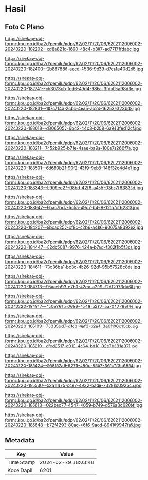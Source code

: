 # Hasil

## Foto C Plano

https://sirekap-obj-formc.kpu.go.id/ba2d/pemilu/pdpr/62/02/11/20/06/6202112006002-20240220-182202--cd8a821d-1690-48c4-b387-ad7717ffdabc.jpg

https://sirekap-obj-formc.kpu.go.id/ba2d/pemilu/pdpr/62/02/11/20/06/6202112006002-20240220-182400--2b887886-aecd-4536-9d39-d7ca1a40d2d6.jpg

https://sirekap-obj-formc.kpu.go.id/ba2d/pemilu/pdpr/62/02/11/20/06/6202112006002-20240220-182741--cb3073cb-fed6-49d4-986a-3fdbb5a98d3e.jpg

https://sirekap-obj-formc.kpu.go.id/ba2d/pemilu/pdpr/62/02/11/20/06/6202112006002-20240220-182831--107c714a-2cbc-4ea5-ab24-16253e323bd8.jpg

https://sirekap-obj-formc.kpu.go.id/ba2d/pemilu/pdpr/62/02/11/20/06/6202112006002-20240220-183018--d3065052-6b42-44c3-b208-6a943fed12df.jpg

https://sirekap-obj-formc.kpu.go.id/ba2d/pemilu/pdpr/62/02/11/20/06/6202112006002-20240220-183211--7452b925-b71e-4aae-ba9a-100e7a266f7a.jpg

https://sirekap-obj-formc.kpu.go.id/ba2d/pemilu/pdpr/62/02/11/20/06/6202112006002-20240220-183501--6d680b21-90f2-43f9-9eb8-148f32c4d4e1.jpg

https://sirekap-obj-formc.kpu.go.id/ba2d/pemilu/pdpr/62/02/11/20/06/6202112006002-20240220-183343--b909ec27-08bd-42f8-a455-03bc7f63833d.jpg

https://sirekap-obj-formc.kpu.go.id/ba2d/pemilu/pdpr/62/02/11/20/06/6202112006002-20240220-183947--6bac7bd7-5c5a-49c7-b468-121a7cf62313.jpg

https://sirekap-obj-formc.kpu.go.id/ba2d/pemilu/pdpr/62/02/11/20/06/6202112006002-20240220-184207--9bcac252-cf8c-42b6-a486-90675a839262.jpg

https://sirekap-obj-formc.kpu.go.id/ba2d/pemilu/pdpr/62/02/11/20/06/6202112006002-20240220-184447--82dc5087-9976-424a-b7ad-f302f1b5f3da.jpg

https://sirekap-obj-formc.kpu.go.id/ba2d/pemilu/pdpr/62/02/11/20/06/6202112006002-20240220-184611--73c36ba1-bc3c-4b26-92df-95b57628c8de.jpg

https://sirekap-obj-formc.kpu.go.id/ba2d/pemilu/pdpr/62/02/11/20/06/6202112006002-20240220-184713--95aacb93-c7b0-42ea-a209-f2d12973da68.jpg

https://sirekap-obj-formc.kpu.go.id/ba2d/pemilu/pdpr/62/02/11/20/06/6202112006002-20240220-184817--4c0e861a-0656-4c48-a287-aa7047765f4d.jpg

https://sirekap-obj-formc.kpu.go.id/ba2d/pemilu/pdpr/62/02/11/20/06/6202112006002-20240220-185109--76335bd7-dfc3-4af3-b2a4-3a6f196c13cb.jpg

https://sirekap-obj-formc.kpu.go.id/ba2d/pemilu/pdpr/62/02/11/20/06/6202112006002-20240220-185219--dfcd2517-e912-4c64-bd18-32c7b381a871.jpg

https://sirekap-obj-formc.kpu.go.id/ba2d/pemilu/pdpr/62/02/11/20/06/6202112006002-20240220-185424--568f57a6-9275-480c-8507-361c7f3c6854.jpg

https://sirekap-obj-formc.kpu.go.id/ba2d/pemilu/pdpr/62/02/11/20/06/6202112006002-20240220-185530--52a11475-cce7-4932-bade-73288c092545.jpg

https://sirekap-obj-formc.kpu.go.id/ba2d/pemilu/pdpr/62/02/11/20/06/6202112006002-20240220-185613--022bec77-4547-4059-b749-d579a3c620bf.jpg

https://sirekap-obj-formc.kpu.go.id/ba2d/pemilu/pdpr/62/02/11/20/06/6202112006002-20240220-185648--b72f4293-80ac-46f6-9add-894109947fa5.jpg


## Metadata

| Key        | Value               |
| ---------- | ------------------- |
| Time Stamp | 2024-02-29 18:03:48 |
| Kode Dapil | 6201                |



